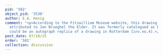 ```yaml
---
pid: '502'
object_pid: '3530'
author: E.A. Honig
comment: "<p>According to the Fitzwilliam Museum website, this drawing is currently
  attributed to Jan Brueghel the Elder. It was formerly catalogued as by Paul Bril;
  could be an autograph replica of a drawing in Rotterdam [inv.no.4].</p>\n"
post_date: 07/18/15
order: '501'
collection: discussion
---
```

